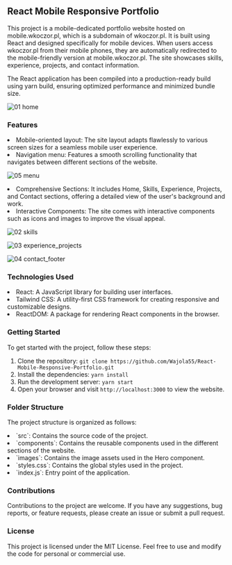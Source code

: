 ## React Mobile Responsive Portfolio

This project is a mobile-dedicated portfolio website hosted on mobile.wkoczor.pl, which is a subdomain of wkoczor.pl. It is built using React and designed specifically for mobile devices. When users access wkoczor.pl from their mobile phones, they are automatically redirected to the mobile-friendly version at mobile.wkoczor.pl. The site showcases skills, experience, projects, and contact information.

The React application has been compiled into a production-ready build using yarn build, ensuring optimized performance and minimized bundle size.

![01 home](https://github.com/Wajola55/React-Mobile-Responsive-Portfolio/assets/118658753/2c388aa7-bce6-4efc-9aab-95dbe3bdc2cd)


### Features

<li>Mobile-oriented layout: The site layout adapts flawlessly to various screen sizes for a seamless mobile user experience.

<li>Navigation menu: Features a smooth scrolling functionality that navigates between different sections of the website.

![05 menu](https://github.com/Wajola55/React-Mobile-Responsive-Portfolio/assets/118658753/fdaa694f-425a-4165-8423-a975910ff863)
  
<li>Comprehensive Sections: It includes Home, Skills, Experience, Projects, and Contact sections, offering a detailed view of the user's background and work.

<li>Interactive Components: The site comes with interactive components such as icons and images to improve the visual appeal.
  
  ![02 skills](https://github.com/Wajola55/React-Mobile-Responsive-Portfolio/assets/118658753/a7a40753-8e29-4654-97ba-8a025db66896)

  ![03 experience_projects](https://github.com/Wajola55/React-Mobile-Responsive-Portfolio/assets/118658753/d7312832-6488-4db9-bd63-1964202f0d8a)

  ![04 contact_footer](https://github.com/Wajola55/React-Mobile-Responsive-Portfolio/assets/118658753/305e9cfa-65f4-43c7-82b8-1fef2ceffe6f)

### Technologies Used

<li> React: A JavaScript library for building user interfaces.
<li> Tailwind CSS: A utility-first CSS framework for creating responsive and customizable designs.
<li> ReactDOM: A package for rendering React components in the browser.

### Getting Started

To get started with the project, follow these steps:

1. Clone the repository: `git clone https://github.com/Wajola55/React-Mobile-Responsive-Portfolio.git`
2. Install the dependencies: `yarn install`
3. Run the development server: `yarn start`
4. Open your browser and visit `http://localhost:3000` to view the website.

### Folder Structure

The project structure is organized as follows:

<li> `src`: Contains the source code of the project.
<li> `components`: Contains the reusable components used in the different sections of the website.
<li> `images`: Contains the image assets used in the Hero component.
<li> `styles.css`: Contains the global styles used in the project.
<li> `index.js`: Entry point of the application.

### Contributions

Contributions to the project are welcome. If you have any suggestions, bug reports, or feature requests, please create an issue or submit a pull request.

### License

This project is licensed under the MIT License. Feel free to use and modify the code for personal or commercial use.



